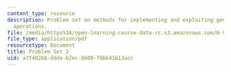 ```yaml
---
content_type: resource
description: Problem set on methods for implementing and exploiting generic sequence
  operations.
file: /media/https%3A/open-learning-course-data-rc.s3.amazonaws.com/6-945-adventures-in-advanced-symbolic-programming-spring-2009/a7f40266dddeb2ec8b09f9bb41b13acc_MIT6_945s09_assn02.pdf
file_type: application/pdf
resourcetype: Document
title: Problem Set 2
uid: a7f40266-ddde-b2ec-8b09-f9bb41b13acc
---
```

